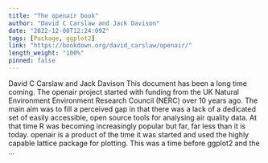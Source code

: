 ```yaml
---
title: "The openair book"
author: "David C Carslaw and Jack Davison"
date: "2022-12-08T12:24:09Z"
tags: [Package, ggplot2]
link: "https://bookdown.org/david_carslaw/openair/"
length_weight: "100%"
pinned: false
---
```


David C Carslaw and Jack Davison This document has been a long time coming. The openair project started with funding from the UK Natural Environment Environment Research Council (NERC) over 10 years ago. The main aim was to fill a perceived gap in that there was a lack of a dedicated set of easily accessible, open source tools for analysing air quality data. At that time R was becoming increasingly popular but far, far less than it is today. openair is a product of the time it was started and used the highly capable lattice package for plotting. This was a time before ggplot2 and the ...
